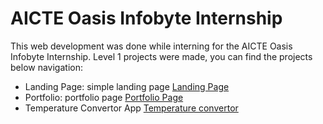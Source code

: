 # AICTE Oasis Infobyte Internship

This web development was done while interning for the AICTE Oasis Infobyte Internship. Level 1 projects were made, you can find the projects below navigation:

- Landing Page: simple landing page [Landing Page](https://github.com/Endework/OIBSIP/tree/landing)
- Portfolio: portfolio page [Portfolio Page](https://github.com/Endework/OIBSIP/tree/portfolio)
- Temperature Convertor App [Temperature convertor](https://github.com/Endework/OIBSIP/tree/temperature)
